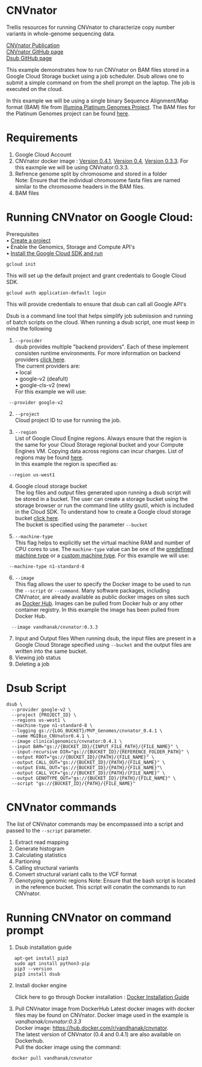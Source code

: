 # CNVnator
Trellis resources for running CNVnator to characterize copy number variants in whole-genome sequencing data. 

[CNVnator Publication](https://pubmed.ncbi.nlm.nih.gov/21324876/)  <br/>
[CNVnator GitHub page](https://github.com/abyzovlab/CNVnator)  <br/>
[Dsub GitHub page](https://github.com/DataBiosphere/dsub)  <br/>

This example demonstrates how to run CNVnator on BAM files stored in a Google Cloud Storage bucket using a job scheduler. Dsub allows one to submit a simple command on from the shell prompt on the laptop. The job is executed on the cloud. 

In this example we will be using a single binary Sequence Alignment/Map format (BAM) file from [Illumina Platinum Genomes Project](https://www.illumina.com/platinumgenomes.html). The BAM files for the Platinum Genomes project can be found [here](https://console.cloud.google.com/storage/browser/genomics-public-data/platinum-genomes/bam?pageState=(%22StorageObjectListTable%22:(%22f%22:%22%255B%255D%22))&prefix=&forceOnObjectsSortingFiltering=false). <br>

# Requirements
1. Google Cloud Account
2. CNVnator docker image : [Version 0.4.1](https://hub.docker.com/r/clinicalgenomics/cnvnator), [Version 0.4](https://hub.docker.com/r/mgibio/cnvnator-cwl), [Version 0.3.3](https://hub.docker.com/r/vandhanak/cnvnator). For this eaxmple we will be using CNVnator:0.3.3.
3. Refrence genome split by chromosome and stored in a folder  
   Note: Ensure that the individual chromosome fasta files are named similar to the chromosome headers in the BAM files. 
5. BAM files 

# Running CNVnator on Google Cloud: <br>
Prerequisites<br>
 • [Create a project](https://cloud.google.com/resource-manager/docs/creating-managing-projects) <br>
 • Enable the Genomics, Storage and Compute API's <br>
 • [Install the Google Cloud SDK and run](https://cloud.google.com/sdk/docs/install) <br>
 ```
 gcloud init 
 ```
 This will set up the default project and grant credentials to Google Cloud SDK. 
 ```
 gcloud auth application-default login
 ```
 This will provide credentials to ensure that dsub can call all Google API's
 
Dsub is a command line tool that helps simplify job submission and running of batch scripts on the cloud. When running a dsub script, one must keep in mind the following
1. ```--provider``` <br>
   dsub provides multiple "backend providers". Each of these implement consisten runtime environments. For more information on        backend providers [click here](https://github.com/DataBiosphere/dsub/blob/main/docs/providers/README.md). <br> 
   The current providers are: <br> 
   	  • local <br> 
	    • google-v2 (deafult) <br>
      • google-cls-v2 (new) <br>
    For this example we will use: <br>
  ```
   --provider google-v2
  ```
  
2. ```--project``` <br>
   Cloud project ID to use for running the job. 

3. ```--region``` <br>
   List of Google Cloud Engine regions. Always ensure that the region is the same for your Cloud Storage regional bucket and your Compute Engines VM. Copying data across regions can incur charges. List of regions may be found [here](https://cloud.google.com/compute/docs/regions-zones). <br>
   In this example the region is specified as: <br>
  ```
   --region us-west1
  ``` 
   
4. Google cloud storage bucket <br>
   The log files and output files generated upon running a dsub script will be stored in a bucket. The user can create a storage      bucket using the storage browser or run the command line utility gsutil, which is included in the Cloud SDK. To understand how    to create a Google cloud storage bucket [click here](https://cloud.google.com/storage/docs/creating-buckets). <br>
   The bucket is specified using the parameter ```--bucket```
 
5. ```--machine-type``` <br>
   This flag helps to explicitly set the virtual machine RAM and number of CPU cores to use. The ```machine-type``` value can be one of the [predefined machine type](https://cloud.google.com/compute/docs/machine-types) or a [custom machine type](https://cloud.google.com/compute/docs/machine-types#custom_machine_types). For this example we will use: <br>
  ```
   --machine-type n1-standard-8
  ``` 
   
6. ```--image``` <br>
   This flag allows the user to specify the Docker image to be used to run the ```--script``` or ```--command```. Many software packages, including CNVnator, are already available as public docker images on sites such as [Docker Hub](https://hub.docker.com/). Images can be pulled from Docker hub or any other container registry. In this example the image has been pulled from Docker Hub. 
  ```
    --image vandhanak/cnvnator:0.3.3
  ```
  
7. Input and Output files 
   When running dsub, the input files are present in a Google Cloud Storage specified using ```--bucket``` and the output files are written into the same bucket. 
9. Viewing job status 
10. Deleting a job

# Dsub Script
```
dsub \
  --provider google-v2 \ 
  --project {PROJECT_ID} \ 
  --regions us-west1 \ 
  --machine-type n1-standard-8 \
  --logging gs://{LOG_BUCKET}/MVP_Genomes/cnvnator_0.4.1 \ 
  --name MGIBio_CNVnator0.4.1 \ 
  --image clinicalgenomics/cnvnator:0.4.1 \ 
  --input BAM="gs://{BUCKET_ID}/{INPUT_FILE_PATH}/{FILE_NAME}" \ 
  --input-recursive DIR="gs://{BUCKET_ID}/{REFERENCE_FOLDER_PATH}" \ 
  --output ROOT="gs://{BUCKET_ID}/{PATH}/{FILE_NAME}" \ 
  --output CALL_OUT="gs://{BUCKET_ID}/{PATH}/{FILE_NAME}" \ 
  --output EVAL_OUT="gs://{BUCKET_ID}/{PATH}/{FILE_NAME}"\ 
  --output CALL_VCF="gs://{BUCKET_ID}/{PATH}/{FILE_NAME}" \
  --output GENOTYPE_OUT="gs://{BUCKET_ID}/{PATH}/{FILE_NAME}" \ 
  --script "gs://{BUCKET_ID}/{PATH}/{FILE_NAME}" 
```   

# CNVnator commands <br>
The list of CNVnator commands may be encompassed into a script and passed to the ```--script``` parameter. <br>
 1. Extract read mapping 
 2. Generate histogram 
 3. Calculating statistics 
 4. Partioning
 5. Calling structural variants 
 6. Convert structural variant calls to the VCF format 
 7. Genotyping genomic regions 
Note: 
Ensure that the bash script is located in the reference bucket. This script will conatin the commands to run CNVnator. 


# Running CNVnator on command prompt 

1. Dsub installation guide
```apt-get update
   apt-get install pip3
   sudo apt install python3-pip
   pip3 --version
   pip3 install dsub
```

2. Install docker engine  

   Click here to go through Docker installation : [Docker Installation Guide](https://docs.docker.com/engine/install/ubuntu/)
   
3. Pull CNVnator image from DockerHub
   Latest docker images with docker files may be found on CNVnator. Docker image used in the example is _vandhanak/cnvnator:0.3.3_ <br>
   Docker image: https://hub.docker.com/r/vandhanak/cnvnator. <br>
   The latest version of CNVnator (0.4 and 0.4.1) are also available on Dockerhub. <br>
   Pull the docker image using the command:
   
```
  docker pull vandhanak/cnvnator
```
 
